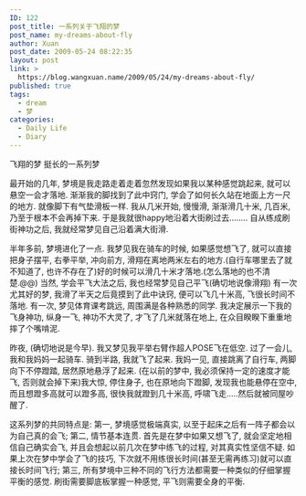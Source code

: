 ```yaml
---
ID: 122
post_title: 一系列关于飞翔的梦
post_name: my-dreams-about-fly
author: Xuan
post_date: 2009-05-24 08:22:35
layout: post
link: >
  https://blog.wangxuan.name/2009/05/24/my-dreams-about-fly/
published: true
tags:
  - dream
  - 梦
categories:
  - Daily Life
  - Diary
---
```

飞翔的梦
挺长的一系列梦

最开始的几年, 梦境是我走路走着走着忽然发现如果我以某种感觉跳起来, 就可以悬空一会才落地. 渐渐我的脚找到了此中窍门, 学会了如何长久站在地面上方一尺的地方. 就像脚下有气垫滑板一样. 我从几米开始, 慢慢滑, 渐渐滑几十米, 几百米, 乃至于根本不会再掉下来. 于是我就很happy地沿着大街刷过去........
自从练成刷街神功之后, 我就经常梦见自己沿着满大街滑.

半年多前, 梦境进化了一点. 我梦见我在骑车的时候, 如果感觉想飞了, 就可以直接把身子摆平, 右拳平举, 冲向前方, 滑翔在离地两米左右的地方.(自行车哪里去了就不知道了, 也许不存在了)好的时候可以滑几十米才落地.(怎么落地的也不清楚.@@)
当然, 学会平飞大法之后, 我也经常梦见自己平飞(确切地说像滑翔) 有一次尤其好的梦, 我滑了半天之后竟摸到了此中诀窍, 便可以飞几十米高, 飞很长时间不落地.
有一次, 梦见体育课考跳远, 周围满是各种熟悉的同学. 我决定展示一下我的飞身神功, 纵身一飞, 神功不大灵了, 才飞了几米就落在地上, 在众目睽睽下重重地摔了个嘴啃泥.

昨夜, (确切地说是今早). 我又梦见我平举右臂作超人POSE飞在低空. 过了一会儿, 我和我妈妈一起骑车. 骑到半路, 我就飞了起来. 我妈一见, 直接跳离了自行车, 两脚向下不停蹬踏, 居然原地悬浮了起来. (在以前的梦中, 我必须保持一定的速度才能飞, 否则就会掉下来)我大惊, 停住身子, 也在原地向下蹬脚, 发现我也能悬停在空中, 而且想蹬多高就可以蹬多高, 很快我就蹬到几十米高, 呼啸飞走.....然后就被同屋吵醒了.

这系列梦的共同特点是: 第一, 梦境感觉极端真实, 以至于起床之后有一阵子都会以为自己真的会飞; 第二, 情节基本连贯. 首先是在梦中如果又想飞了, 就会坚定地相信自己确实会飞, 并且会想起以前几次在梦中练飞的过程, 对其真实性坚信不疑. 如果上次在梦中学会了飞的技巧, 下次就不用练很长时间(甚至无需再练习)就可以直接长时间飞行; 第三, 所有梦境中三种不同的飞行方法都需要一种类似的仔细掌握平衡的感觉. 刷街需要脚底板掌握一种感觉, 平飞则需要全身的平衡.